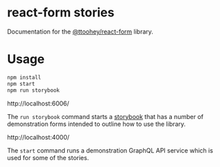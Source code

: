 # react-form stories

Documentation for the [@ttoohey/react-form](https://github.com/ttoohey/react-form) library.

# Usage

```sh
npm install
npm start
npm run storybook
```

http://localhost:6006/

The `run storybook` command starts a [storybook](https://storybook.js.org) that
has a number of demonstration forms intended to outline how to use the library.

http://localhost:4000/

The `start` command runs a demonstration GraphQL API service which is used
for some of the stories.
